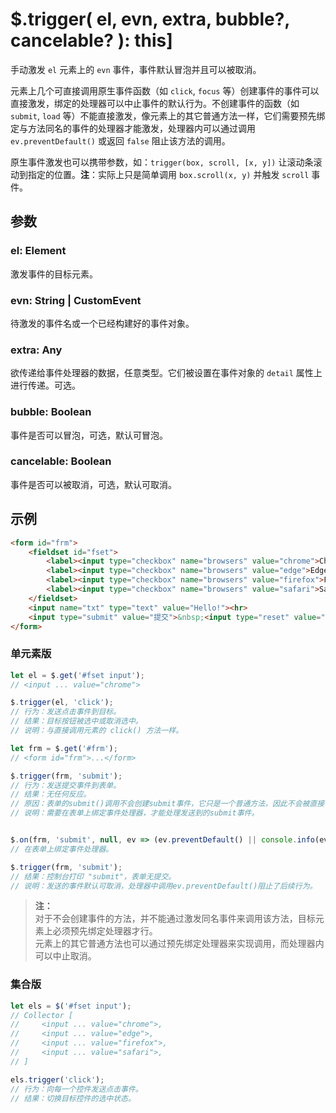 # $.trigger( el, evn, extra, bubble?, cancelable? ): this]

手动激发 `el` 元素上的 `evn` 事件，事件默认冒泡并且可以被取消。

元素上几个可直接调用原生事件函数（如 `click`, `focus` 等）创建事件的事件可以直接激发，绑定的处理器可以中止事件的默认行为。不创建事件的函数（如 `submit`, `load` 等）不能直接激发，像元素上的其它普通方法一样，它们需要预先绑定与方法同名的事件的处理器才能激发，处理器内可以通过调用 `ev.preventDefault()` 或返回 `false` 阻止该方法的调用。

原生事件激发也可以携带参数，如：`trigger(box, scroll, [x, y])` 让滚动条滚动到指定的位置。**注**：实际上只是简单调用 `box.scroll(x, y)` 并触发 `scroll` 事件。


## 参数

### el: Element

激发事件的目标元素。


### evn: String | CustomEvent

待激发的事件名或一个已经构建好的事件对象。


### extra: Any

欲传递给事件处理器的数据，任意类型。它们被设置在事件对象的 `detail` 属性上进行传递。可选。


### bubble: Boolean

事件是否可以冒泡，可选，默认可冒泡。


### cancelable: Boolean

事件是否可以被取消，可选，默认可取消。


## 示例

```html
<form id="frm">
    <fieldset id="fset">
        <label><input type="checkbox" name="browsers" value="chrome">Chrome</label>
        <label><input type="checkbox" name="browsers" value="edge">Edge</label>
        <label><input type="checkbox" name="browsers" value="firefox">Firefox</label>
        <label><input type="checkbox" name="browsers" value="safari">Safari</label>
    </fieldset>
    <input name="txt" type="text" value="Hello!"><hr>
    <input type="submit" value="提交">&nbsp;<input type="reset" value="重置">
</form>
```


### 单元素版

```js
let el = $.get('#fset input');
// <input ... value="chrome">

$.trigger(el, 'click');
// 行为：发送点击事件到目标。
// 结果：目标按钮被选中或取消选中。
// 说明：与直接调用元素的 click() 方法一样。

let frm = $.get('#frm');
// <form id="frm">...</form>

$.trigger(frm, 'submit');
// 行为：发送提交事件到表单。
// 结果：无任何反应。
// 原因：表单的submit()调用不会创建submit事件，它只是一个普通方法，因此不会被直接调用。
// 说明：需要在表单上绑定事件处理器，才能处理发送到的submit事件。


$.on(frm, 'submit', null, ev => (ev.preventDefault() || console.info(ev.type)) );
// 在表单上绑定事件处理器。

$.trigger(frm, 'submit');
// 结果：控制台打印 "submit"，表单无提交。
// 说明：发送的事件默认可取消，处理器中调用ev.preventDefault()阻止了后续行为。
```

> **注：**<br>
> 对于不会创建事件的方法，并不能通过激发同名事件来调用该方法，目标元素上必须预先绑定处理器才行。<br>
> 元素上的其它普通方法也可以通过预先绑定处理器来实现调用，而处理器内可以中止取消。<br>


### 集合版

```js
let els = $('#fset input');
// Collector [
//     <input ... value="chrome">,
//     <input ... value="edge">,
//     <input ... value="firefox">,
//     <input ... value="safari">,
// ]

els.trigger('click');
// 行为：向每一个控件发送点击事件。
// 结果：切换目标控件的选中状态。
```
